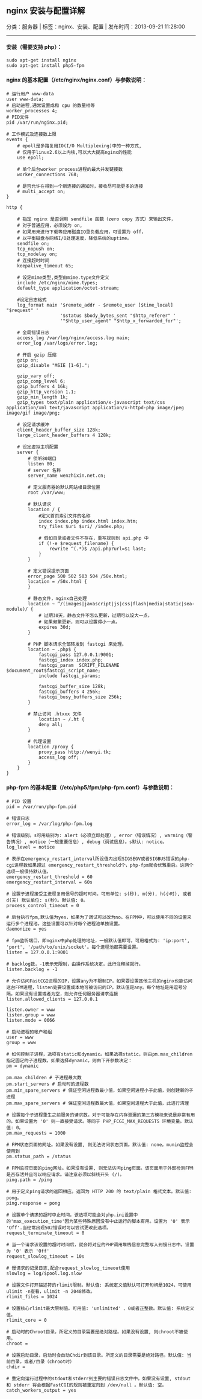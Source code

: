 ## nginx 安装与配置详解

分类：服务器 | 标签：nginx、安装、配置 | 发布时间：2013-09-21 11:28:00

___

#### 安装（需要支持 php）：

    sudo apt-get install nginx
    sudo apt-get install php5-fpm
    
#### nginx 的基本配置（/etc/nginx/nginx.conf）与参数说明：

    # 运行用户 www-data
    user www-data;
    # 启动进程,通常设置成和 cpu 的数量相等
    worker_processes 4;
    # PID文件
    pid /var/run/nginx.pid;
    
    # 工作模式及连接数上限
    events {
        # epoll是多路复用IO(I/O Multiplexing)中的一种方式,
        # 仅用于linux2.6以上内核,可以大大提高nginx的性能
        use epoll; 
    
        # 单个后台worker process进程的最大并发链接数    
        worker_connections 768;    
        
        # 是否允许在得到一个新连接的通知时，接收尽可能更多的连接
        # multi_accept on;
    }
    
    http {
    
        # 指定 nginx 是否调用 sendfile 函数（zero copy 方式）来输出文件，
        # 对于普通应用，必须设为 on,
        # 如果用来进行下载等应用磁盘IO重负载应用，可设置为 off，
        # 以平衡磁盘与网络I/O处理速度，降低系统的uptime。
        sendfile on;
        tcp_nopush on;
        tcp_nodelay on;
        # 连接超时时间
        keepalive_timeout 65;
        
        # 设定mime类型,类型由mime.type文件定义
        include /etc/nginx/mime.types;
        default_type application/octet-stream;
        
        #设定日志格式
        log_format main '$remote_addr - $remote_user [$time_local] "$request" '
                        '$status $body_bytes_sent "$http_referer" '
                        '"$http_user_agent" "$http_x_forwarded_for"';
    
        # 全局错误日志
        access_log /var/log/nginx/access.log main;
        error_log /var/logs/error.log;
    
        # 开启 gzip 压缩
        gzip on;
        gzip_disable "MSIE [1-6].";

        gzip_vary off;
        gzip_comp_level 6;
        gzip_buffers 4 16k;
        gzip_http_version 1.1;
        gzip_min_length 1k;
        gzip_types text/plain application/x-javascript text/css application/xml text/javascript application/x-httpd-php image/jpeg image/gif image/png;
    
        # 设定请求缓冲
        client_header_buffer_size 128k;
        large_client_header_buffers 4 128k;
    
        # 设定虚拟主机配置
        server {
            # 侦听80端口
            listen 80;
            # server 名称
            server_name wenzhixin.net.cn;
    
            # 定义服务器的默认网站根目录位置
            root /var/www;
    
            # 默认请求
            location / {
                #定义首页索引文件的名称
                index index.php index.html index.htm;
                try_files $uri $uri/ /index.php;
                
                # 假如目录或者文件不存在，重写规则到 api.php 中
                if (!-e $request_filename) {
                    rewrite ^(.*)$ /api.php?url=$1 last;
                }
            }
    
            # 定义错误提示页面
            error_page 500 502 503 504 /50x.html;
            location = /50x.html {
            }
    
            # 静态文件，nginx自己处理
            location ~ ^/(images|javascript|js|css|flash|media|static|sea-module)/ {
                # 过期30天，静态文件不怎么更新，过期可以设大一点，
                # 如果频繁更新，则可以设置得小一点。
                expires 30d;
            }
    
            # PHP 脚本请求全部转发到 fastcgi 来处理。           
            location ~ .php$ {
                fastcgi_pass 127.0.0.1:9001;
                fastcgi_index index.php;
                fastcgi_param  SCRIPT_FILENAME $document_root$fastcgi_script_name;
                include fastcgi_params;
                
                fastcgi_buffer_size 128k;
                fastcgi_buffers 4 256k;
                fastcgi_busy_buffers_size 256k;
            }
    
            # 禁止访问 .htxxx 文件
                location ~ /.ht {
                deny all;
            }
    
            # 代理设置
            location /proxy {
                proxy_pass http://wenyi.tk;
                access_log off;
            }
        }
    }
 
#### php-fpm 的基本配置（/etc/php5/fpm/php-fpm.conf）与参数说明：
    
	# PID 设置
	pid = /var/run/php-fpm.pid
	 
	# 错误日志
	error_log = /var/log/php-fpm.log
	 
	# 错误级别。s可用级别为: alert（必须立即处理）, error（错误情况）, warning（警告情况）, notice（一般重要信息）, debug（调试信息）。s默认: notice。
	log_level = notice
	 
	# 表示在emergency_restart_interval所设值内出现SIGSEGV或者SIGBUS错误的php-cgi进程数如果超过 emergency_restart_threshold个，php-fpm就会优雅重启。这两个选项一般保持默认值。
	emergency_restart_threshold = 60
	emergency_restart_interval = 60s
	 
	# 设置子进程接受主进程复用信号的超时时间。可用单位: s(秒), m(分), h(小时), 或者 d(天) 默认单位: s(秒)。默认值: 0。
	process_control_timeout = 0
	 
	# 后台执行fpm,默认值为yes，如果为了调试可以改为no。在FPM中，可以使用不同的设置来运行多个进程池。这些设置可以针对每个进程池单独设置。
	daemonize = yes
	 
	# fpm监听端口，即nginx中php处理的地址，一般默认值即可。可用格式为: 'ip:port', 'port', '/path/to/unix/socket'。每个进程池都需要设置。
	listen = 127.0.0.1:9001
	 
	# backlog数，-1表示无限制，由操作系统决定，此行注释掉就行。
	listen.backlog = -1
	 
	# 允许访问FastCGI进程的IP，设置any为不限制IP，如果要设置其他主机的nginx也能访问这台FPM进程，listen处要设置成本地可被访问的IP。默认值是any。每个地址是用逗号分隔。如果没有设置或者为空，则允许任何服务器请求连接
	listen.allowed_clients = 127.0.0.1
	 
	listen.owner = www
	listen.group = www
	listen.mode = 0666
	 
	# 启动进程的帐户和组
	user = www
	group = www
	
	# 如何控制子进程，选项有static和dynamic。如果选择static，则由pm.max_children指定固定的子进程数。如果选择dynamic，则由下开参数决定：
	pm = dynamic
	
	pm.max_children # 子进程最大数
	pm.start_servers # 启动时的进程数
	pm.min_spare_servers # 保证空闲进程数最小值，如果空闲进程小于此值，则创建新的子进程
	pm.max_spare_servers # 保证空闲进程数最大值，如果空闲进程大于此值，此进行清理
	 
	# 设置每个子进程重生之前服务的请求数。对于可能存在内存泄漏的第三方模块来说是非常有用的。如果设置为 '0' 则一直接受请求。等同于 PHP_FCGI_MAX_REQUESTS 环境变量。默认值: 0。
	pm.max_requests = 1000
	 
	# FPM状态页面的网址。如果没有设置, 则无法访问状态页面。默认值: none。munin监控会使用到
	pm.status_path = /status
	 
	# FPM监控页面的ping网址。如果没有设置, 则无法访问ping页面。该页面用于外部检测FPM是否存活并且可以响应请求。请注意必须以斜线开头 (/)。
	ping.path = /ping
	 
	# 用于定义ping请求的返回相应。返回为 HTTP 200 的 text/plain 格式文本。默认值: pong。
	ping.response = pong
	 
	# 设置单个请求的超时中止时间。该选项可能会对php.ini设置中的'max_execution_time'因为某些特殊原因没有中止运行的脚本有用。设置为 '0' 表示 'Off'.当经常出现502错误时可以尝试更改此选项。
	request_terminate_timeout = 0
	 
	# 当一个请求该设置的超时时间后，就会将对应的PHP调用堆栈信息完整写入到慢日志中。设置为 '0' 表示 'Off'
	request_slowlog_timeout = 10s
	 
	# 慢请求的记录日志,配合request_slowlog_timeout使用
	slowlog = log/$pool.log.slow
	 
	# 设置文件打开描述符的rlimit限制。默认值: 系统定义值默认可打开句柄是1024，可使用 ulimit -n查看，ulimit -n 2048修改。
	rlimit_files = 1024
	 
	# 设置核心rlimit最大限制值。可用值: 'unlimited' 、0或者正整数。默认值: 系统定义值。
	rlimit_core = 0
	 
	# 启动时的Chroot目录。所定义的目录需要是绝对路径。如果没有设置, 则chroot不被使用。
	chroot =
	 
	# 设置启动目录，启动时会自动Chdir到该目录。所定义的目录需要是绝对路径。默认值: 当前目录，或者/目录（chroot时）
	chdir =
	 
	# 重定向运行过程中的stdout和stderr到主要的错误日志文件中。如果没有设置, stdout 和 stderr 将会根据FastCGI的规则被重定向到 /dev/null 。默认值: 空。
	catch_workers_output = yes